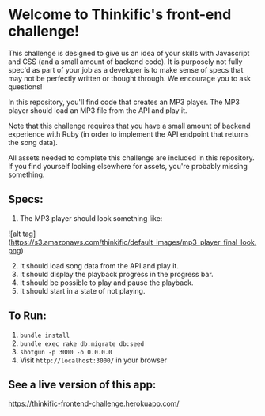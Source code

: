 # Welcome to Thinkific's front-end challenge!

This challenge is designed to give us an idea of your skills with Javascript and CSS (and a small amount of backend code). It is purposely not fully spec'd as part of your job as a developer is to make sense of specs that may not be perfectly written or thought through. We encourage you to ask questions!

In this repository, you'll find code that creates an MP3 player. The MP3 player should load an MP3 file from the API and play it.

Note that this challenge requires that you have a small amount of backend experience with Ruby (in order to implement the API endpoint that returns the song data).

All assets needed to complete this challenge are included in this repository. If you find yourself looking elsewhere for assets, you're probably missing something.

## Specs:

1. The MP3 player should look something like:

![alt tag] (https://s3.amazonaws.com/thinkific/default_images/mp3_player_final_look.png)

2. It should load song data from the API and play it.
3. It should display the playback progress in the progress bar.
4. It should be possible to play and pause the playback.
5. It should start in a state of not playing.

## To Run:

1. `bundle install`
2. `bundle exec rake db:migrate db:seed`
3. `shotgun -p 3000 -o 0.0.0.0`
4. Visit `http://localhost:3000/` in your browser

## See a live version of this app:
https://thinkific-frontend-challenge.herokuapp.com/ 
